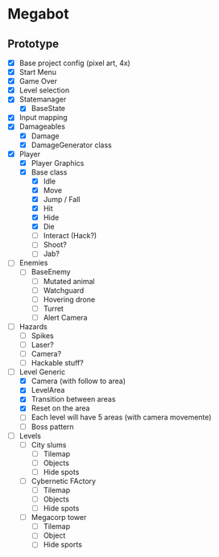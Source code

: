 # Megabot

## Prototype

- [x] Base project config (pixel art, 4x)
- [x] Start Menu
- [x] Game Over
- [x] Level selection
- [x] Statemanager
	- [x] BaseState
- [x] Input mapping
- [x] Damageables
	- [x] Damage
	- [x] DamageGenerator class
- [x] Player
	- [x] Player Graphics
	- [x] Base class
		- [x] Idle
		- [x] Move
		- [x] Jump / Fall
		- [x] Hit
		- [x] Hide
		- [x] Die
		- [ ] Interact (Hack?)
		- [ ] Shoot?
		- [ ] Jab?
- [ ] Enemies
	- [ ] BaseEnemy
		- [ ] Mutated animal
		- [ ] Watchguard
		- [ ] Hovering drone
		- [ ] Turret
		- [ ] Alert Camera
- [ ] Hazards
	- [ ] Spikes
	- [ ] Laser?
	- [ ] Camera?
	- [ ] Hackable stuff?
- [ ] Level Generic
	- [x] Camera (with follow to area)
	- [x] LevelArea
	- [x] Transition between areas
	- [x] Reset on the area
	- [ ] Each level will have 5 areas (with camera movemente)
	- [ ] Boss pattern
- [ ] Levels
	- [ ] City slums
		- [ ] Tilemap
		- [ ] Objects
		- [ ] Hide spots
	- [ ] Cybernetic FActory
		- [ ] Tilemap
		- [ ] Objects
		- [ ] Hide spots
	- [ ] Megacorp tower
		- [ ] Tilemap
		- [ ] Object
		- [ ] Hide sports
